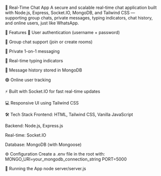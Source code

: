 💬 Real-Time Chat App
A secure and scalable real-time chat application built with Node.js, Express, Socket.IO, MongoDB, and Tailwind CSS — supporting group chats, private messages, typing indicators, chat history, and online users, just like WhatsApp.

🚀 Features
🔐 User authentication (username + password)

💬 Group chat support (join or create rooms)

👥 Private 1-on-1 messaging

📝 Real-time typing indicators

💾 Message history stored in MongoDB

🟢 Online user tracking

⚡ Built with Socket.IO for fast real-time updates

💻 Responsive UI using Tailwind CSS

🛠️ Tech Stack
Frontend: HTML, Tailwind CSS, Vanilla JavaScript

Backend: Node.js, Express.js

Real-time: Socket.IO

Database: MongoDB (with Mongoose)

⚙️ Configuration
Create a .env file in the root with:
MONGO_URI=your_mongodb_connection_string
PORT=5000

🧪 Running the App
node server/server.js

